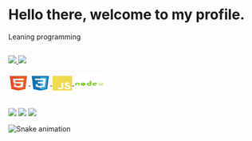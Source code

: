 <h1>Hello there, welcome to my profile.</h1>

Leaning programming

##
 <div>
  <a href="https://github.com/abel56">
  <img height="170em" src="https://github-readme-stats.vercel.app/api?username=abel56&show_icons=true&theme=merko&include_all_commits=true&count_private=true"/>
  <img height="100em" src="https://github-readme-stats.vercel.app/api/top-langs/?username=abel56&layout=compact&langs_count=7&theme=merko"/>
</div>
 
 <div style="display: inline_block"><br>
  <img align="center" alt="Abel-HTML" height="30" width="40" src="https://raw.githubusercontent.com/devicons/devicon/master/icons/html5/html5-original.svg">
  <img align="center" alt="Abel-CSS" height="30" width="40" src="https://raw.githubusercontent.com/devicons/devicon/master/icons/css3/css3-original.svg">
  <img align="center" alt="Abel-Js" height="30" width="40" src="https://raw.githubusercontent.com/devicons/devicon/master/icons/javascript/javascript-plain.svg">
  <img align="center" alt="Abel-Js" height="40" width="60" src="https://raw.githubusercontent.com/devicons/devicon/master/icons/nodejs/nodejs-plain-wordmark.svg">  
</div>
  
  ##
  
  <div> 
  <a href = "mailto:abeldev56@gmail.com"><img src="https://img.shields.io/badge/-Gmail-%23333?style=for-the-badge&logo=gmail&logoColor=white" target="_blank"></a>
  <a href="https://www.linkedin.com/in/abel-goncalves-572736218" target="_blank"><img src="https://img.shields.io/badge/-LinkedIn-%230077B5?style=for-the-badge&logo=linkedin&logoColor=white" target="_blank"></a> 
    <a href="https://www.linkedin.com/in/abel-goncalves-572736218" target="_blank"><img src="https://img.shields.io/badge/Facebook-1877F2?style=for-the-badge&logo=facebook&logoColor=white" target="_blank"></a> 

</div>

  	 
  ![Snake animation](https://github.com/abel56/abel56/blob/output/github-contribution-grid-snake.svg)
   

